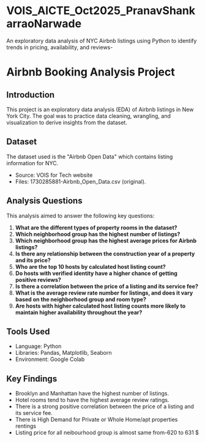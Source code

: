 # VOIS_AICTE_Oct2025_PranavShankarraoNarwade
An exploratory data analysis of NYC Airbnb listings using Python to identify trends in pricing, availability, and reviews-
# Airbnb Booking Analysis Project

## Introduction
This project is an exploratory data analysis (EDA) of Airbnb listings in New York City. The goal was to practice data cleaning, wrangling, and visualization to derive insights from the dataset.

## Dataset
The dataset used is the "Airbnb Open Data" which contains listing information for NYC.
- Source: VOIS for Tech website
- Files: 1730285881-Airbnb_Open_Data.csv (original).

## Analysis Questions
This analysis aimed to answer the following key questions:

1. **What are the different types of property rooms in the dataset?**  
2. **Which neighborhood group has the highest number of listings?**  
3. **Which neighborhood group has the highest average prices for Airbnb listings?**  
4. **Is there any relationship between the construction year of a property and its price?**  
5. **Who are the top 10 hosts by calculated host listing count?**  
6. **Do hosts with verified identity have a higher chance of getting positive reviews?**  
7. **Is there a correlation between the price of a listing and its service fee?**  
8. **What is the average review rate number for listings, and does it vary based on the neighborhood group and room type?**  
9. **Are hosts with higher calculated host listing counts more likely to maintain higher availability throughout the year?**



## Tools Used
- Language: Python
- Libraries: Pandas, Matplotlib, Seaborn
- Environment: Google Colab

## Key Findings
- Brooklyn and Manhattan have the highest number of listings.
- Hotel rooms tend to have the highest average review ratings.
- There is a strong positive correlation between the price of a listing and its service fee.
- There is High Demand for Private or Whole Home/apt properties rentings
- Listing price for all neibourhood group is almost same from-620 to 631 $

